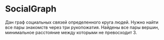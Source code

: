 # SocialGraph
Дан граф социальных связей определенного круга людей. Нужно найти все пары знакомств через три рукопожатия.
Найдены все пары вершин, минимальное расстояние между которыми не превосходит 3.
